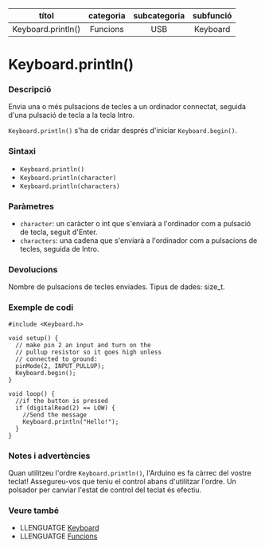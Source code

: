 
| títol | categoria  | subcategoria | subfunció |
| :---: | :--------: | :----------: | :-------: |
| Keyboard.println() | Funcions | USB | Keyboard |

# Keyboard.println()

### Descripció

Envia una o més pulsacions de tecles a un ordinador connectat, seguida d'una pulsació de tecla a la tecla Intro.

`Keyboard.println()` s'ha de cridar després d'iniciar `Keyboard.begin()`.

### Sintaxi

* `Keyboard.println()`
* `Keyboard.println(character)`
* `Keyboard.println(characters)`

### Paràmetres

* `character`: un caràcter o int que s'enviarà a l'ordinador com a pulsació de tecla, seguit d'Enter.
* `characters`: una cadena que s'enviarà a l'ordinador com a pulsacions de tecles, seguida de Intro.

### Devolucions

Nombre de pulsacions de tecles enviades. Tipus de dades: size_t.

### Exemple de codi

```
#include <Keyboard.h>

void setup() {
  // make pin 2 an input and turn on the
  // pullup resistor so it goes high unless
  // connected to ground:
  pinMode(2, INPUT_PULLUP);
  Keyboard.begin();
}

void loop() {
  //if the button is pressed
  if (digitalRead(2) == LOW) {
    //Send the message
    Keyboard.println("Hello!");
  }
}
```

### Notes i advertències

Quan utilitzeu l'ordre `Keyboard.println()`, l'Arduino es fa càrrec del vostre teclat! Assegureu-vos que teniu el control abans d'utilitzar l'ordre. Un polsador per canviar l'estat de control del teclat és efectiu.

### Veure també

* LLENGUATGE [Keyboard](../Keyboard.md)
* LLENGUATGE [Funcions](../../Funcions.md)
